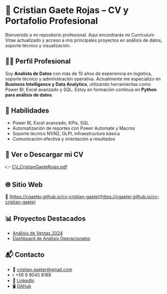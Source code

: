 # 📄 Cristian Gaete Rojas – CV y Portafolio Profesional

Bienvenido a mi repositorio profesional. Aquí encontrarás mi Currículum Vitae actualizado y acceso a mis principales proyectos en análisis de datos, soporte técnico y visualización.

## 👨‍💻 Perfil Profesional

Soy **Analista de Datos** con más de 10 años de experiencia en logística, soporte técnico y administración operativa. Actualmente me especializo en **Business Intelligence y Data Analytics**, utilizando herramientas como Power BI, Excel avanzado y SQL. Estoy en formación continua en **Python para análisis de datos**.

## 🧠 Habilidades

- Power BI, Excel avanzado, KPIs, SQL
- Automatización de reportes con Power Automate y Macros
- Soporte técnico N1/N2, GLPI, infraestructura básica
- Comunicación efectiva y orientación a resultados

## 📎 Ver o Descargar mi CV

👉 [CV_CristianGaeteRojas.pdf](CV_CristianGaeteRojas.pdf)

## 🌐 Sitio Web

🔗 [https://cgaeter.github.io/cv-cristian-gaete](https://cgaeter.github.io/cv-cristian-gaete)

## 📊 Proyectos Destacados

- [Análisis de Ventas 2024](https://cgaeter.github.io/Analisis-Ventas-2024/)
- [Dashboard de Análisis Operacionales](https://cgaeter.github.io/Dashboard-Analisis-Operacionales/)

## 📬 Contacto

- 📧 cristian.gaeter@gmail.com  
- 📞 +56 9 9045 8188  
- 💼 [LinkedIn](https://linkedin.com/in/cgaeter)  
- 🖥️ [GitHub](https://github.com/cgaeter)
